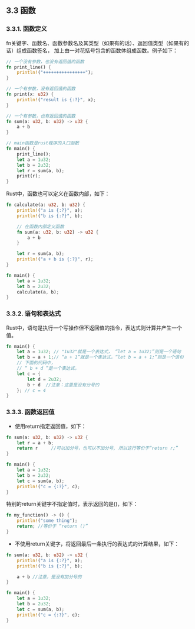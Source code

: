 ## 3.3 函数

### 3.3.1. 函数定义
fn关键字、函数名、函数参数名及其类型（如果有的话）、返回值类型（如果有的话）组成函数签名， 加上由一对花括号包含的函数体组成函数。例子如下：
```Rust
// 一个没有参数，也没有返回值的函数
fn print_line() {
    println!("++++++++++++++++");
}

// 一个有参数，没有返回值的函数
fn print(x: u32) {
    println!("result is {:?}", x);
}

// 一个有参数，也有返回值的函数
fn sum(a: u32, b: u32) -> u32 {
    a + b
}

// main函数是rust程序的入口函数
fn main() {
    print_line();
    let a = 1u32;
    let b = 2u32;
    let r = sum(a, b);
    print(r);
}
```

Rust中，函数也可以定义在函数内部，如下：
```Rust
fn calculate(a: u32, b: u32) {
    println!("a is {:?}", a);
    println!("b is {:?}", b);

    // 在函数内部定义函数
    fn sum(a: u32, b: u32) -> u32 {
        a + b
    }

    let r = sum(a, b);
    println!("a + b is {:?}", r);
}

fn main() {
    let a = 1u32;
    let b = 2u32;
    calculate(a, b);
}
```

### 3.3.2. 语句和表达式

Rust中，语句是执行一个写操作但不返回值的指令，表达式则计算并产生一个值。
```Rust
fn main() {
    let a = 1u32; // "1u32"就是一个表达式， “let a = 1u32;”则是一个语句
    let b = a + 1;// “a + 1”就是一个表达式，“let b = a + 1;”则是一个语句
    // 下面的代码中，
    // “ b + d ”是一个表达式，
    let c = {
        let d = 2u32;
        b + d  //注意：这里是没有分号的
    }; // c = 4
}
```

### 3.3.3. 函数返回值

- 使用return指定返回值，如下：
```Rust
fn sum(a: u32, b: u32) -> u32 {
    let r = a + b;
    return r     //可以加分号，也可以不加分号, 所以这行等价于“return r;”
}

fn main() {
    let a = 1u32;
    let b = 2u32;
    let c = sum(a, b);
    println!("c = {:?}", c);
}
```

特别的return关键字不指定值时，表示返回的是()，如下：
```Rust
fn my_function() -> () {
    println!("some thing");
    return; //等价于 “return ()”
}
```

- 不使用return关键字，将返回最后一条执行的表达式的计算结果，如下：
```Rust
fn sum(a: u32, b: u32) -> u32 {
    println!("a is {:?}", a);
    println!("b is {:?}", b);

    a + b //注意，是没有加分号的
}

fn main() {
    let a = 1u32;
    let b = 2u32;
    let c = sum(a, b);
    println!("c = {:?}", c);
}
```
